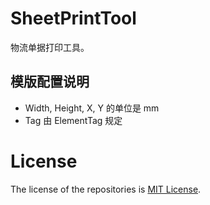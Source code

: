 # SheetPrintTool
物流单据打印工具。

## 模版配置说明
* Width, Height, X, Y 的单位是 mm
* Tag 由 ElementTag 规定

# License
The license of the repositories is [MIT License](https://github.com/ZSkycat/SheetPrintTool/blob/master/LICENSE).